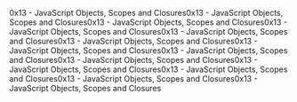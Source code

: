 0x13 - JavaScript
Objects, Scopes and Closures0x13 - JavaScript
Objects, Scopes and Closures0x13 - JavaScript
Objects, Scopes and Closures0x13 - JavaScript
Objects, Scopes and Closures0x13 - JavaScript
Objects, Scopes and Closures0x13 - JavaScript
Objects, Scopes and Closures0x13 - JavaScript
Objects, Scopes and Closures0x13 - JavaScript
Objects, Scopes and Closures0x13 - JavaScript
Objects, Scopes and Closures0x13 - JavaScript
Objects, Scopes and Closures0x13 - JavaScript
Objects, Scopes and Closures0x13 - JavaScript
Objects, Scopes and Closures0x13 - JavaScript
Objects, Scopes and Closures
